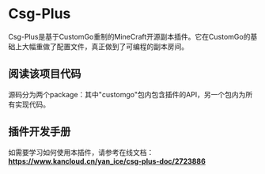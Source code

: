 # Csg-Plus

Csg-Plus是基于CustomGo重制的MineCraft开源副本插件。它在CustomGo的基础上大幅重做了配置文件，真正做到了可编程的副本房间。

## 阅读该项目代码
源码分为两个package：其中"customgo"包内包含插件的API，另一个包内为所有实现代码。

## 插件开发手册
如需要学习如何使用本插件，请参考在线文档：  
**https://www.kancloud.cn/yan_ice/csg-plus-doc/2723886**
